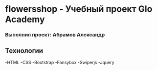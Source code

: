 # flowersshop - Учебный проект Glo Academy
### Выполнил проект: Абрамов Александр

## Технологии
-HTML
-CSS
-Bootstrap
-Fansybox
-Swiperjs
-Jquery
